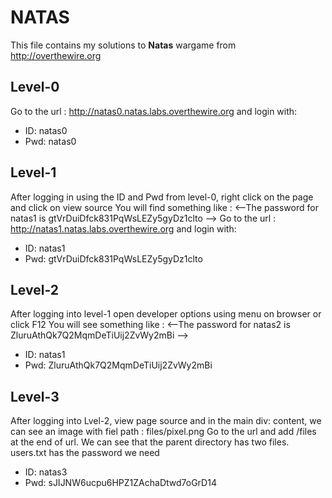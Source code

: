 # NATAS
This file contains my solutions to **Natas** wargame from http://overthewire.org
## Level-0
Go to the url : http://natas0.natas.labs.overthewire.org and login with:
* ID: natas0
* Pwd: natas0
## Level-1
After logging in using the ID and Pwd from level-0, right click on the page and click on view source
You will find something like : <--The password for natas1 is gtVrDuiDfck831PqWsLEZy5gyDz1clto -->
Go to the url : http://natas1.natas.labs.overthewire.org and login with:
* ID: natas1
* Pwd: gtVrDuiDfck831PqWsLEZy5gyDz1clto
## Level-2
After logging into level-1 open developer options using menu on browser or click F12
You will see something like : <--The password for natas2 is ZluruAthQk7Q2MqmDeTiUij2ZvWy2mBi -->
* ID: natas1
* Pwd: ZluruAthQk7Q2MqmDeTiUij2ZvWy2mBi
## Level-3
After logging into Lvel-2, view page source and in the main div: content, we can see an image with fiel path : files/pixel.png
Go to the url and add /files at the end of url. We can see that the parent directory has two files. users.txt has the password we need
* ID: natas3
* Pwd: sJIJNW6ucpu6HPZ1ZAchaDtwd7oGrD14
